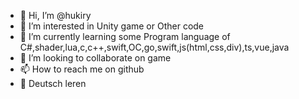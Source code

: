 - 👋 Hi, I’m @hukiry
- 👀 I’m interested in Unity game or Other code
- 🌱 I’m currently learning some Program language of C#,shader,lua,c,c++,swift,OC,go,swift,js(html,css,div),ts,vue,java
- 💞️ I’m looking to collaborate on game
- 📫 How to reach me on github
- 💛 Deutsch leren

<!---
hukiry/hukiry is a ✨ special ✨ repository because its `README.md` (this file) appears on your GitHub profile.
You can click the Preview link to take a look at your changes.
--->

